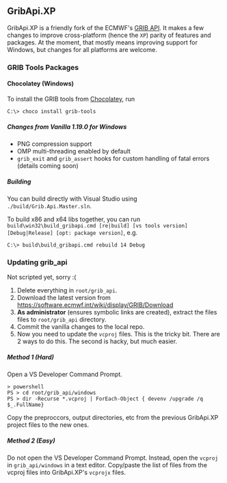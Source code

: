 ## GribApi.XP

GribApi.XP is a friendly fork of the ECMWF's [GRIB API](https://software.ecmwf.int/wiki/display/GRIB/What+is+GRIB-API). It makes a few changes to improve cross-platform (hence the `XP`) parity of features and packages. At the moment, that mostly means improving support for Windows, but changes for all platforms are welcome.

### GRIB Tools Packages

#### Chocolatey (Windows)

To install the GRIB tools from [Chocolatey](https://chocolatey.org/packages/grib-tools), run
```shell
C:\> choco install grib-tools
```

##### Changes from Vanilla 1.19.0 for Windows
* PNG compression support
* OMP multi-threading enabled by default
* `grib_exit` and `grib_assert` hooks for custom handling of fatal errors (details coming soon)

##### Building
You can build directly with Visual Studio using `./build/Grib.Api.Master.sln`.

To build x86 and x64 libs together, you can run `build\win32\build_gribapi.cmd [re|build] [vs tools version] [Debug|Release] [opt: package version]`, e.g.
```shell
C:\> build\build_gribapi.cmd rebuild 14 Debug
```

### Updating grib_api
Not scripted yet, sorry :(

1. Delete everything in `root/grib_api`.
2. Download the latest version from https://software.ecmwf.int/wiki/display/GRIB/Download
3. **As administrator** (ensures symbolic links are created), extract the files files to `root/grib_api` directory.
4. Commit the vanilla changes to the local repo.
5. Now you need to update the `vcproj` files. This is the tricky bit. There are 2 ways to do this. The second is hacky, but much easier.

##### Method 1 (Hard)
Open a VS Developer Command Prompt.
```shell
> powershell
PS > cd root/grib_api/windows
PS > dir -Recurse *.vcproj | ForEach-Object { devenv /upgrade /q $_.FullName}
```
Copy the preproccors, output directories, etc from the previous GribApi.XP project files to the new ones.
##### Method 2 (Easy)
Do not open the VS Developer Command Prompt. Instead, open the `vcproj` in `grib_api/windows` in a text editor. Copy/paste the list of files from the vcproj files into GribApi.XP's `vcprojx` files.
